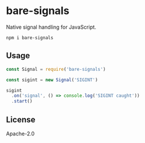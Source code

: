 # bare-signals

Native signal handling for JavaScript.

```
npm i bare-signals
```

## Usage

``` js
const Signal = require('bare-signals')

const sigint = new Signal('SIGINT')

sigint
  .on('signal', () => console.log('SIGINT caught'))
  .start()
```

## License

Apache-2.0
